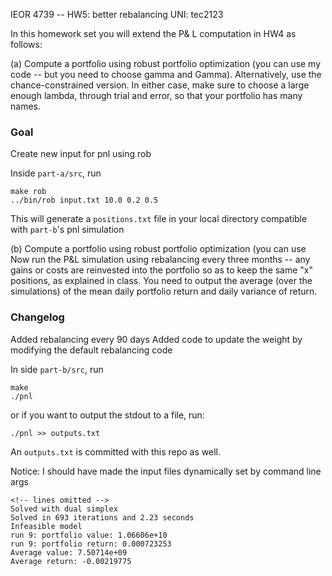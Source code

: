 IEOR 4739 -- HW5: better rebalancing
UNI: tec2123

In this homework set you will extend the P& L computation in HW4 as follows:

(a) Compute a portfolio using robust portfolio optimization (you can use my code -- but you need to choose gamma and Gamma). Alternatively, use the chance-constrained version. In either case, make sure to choose a large enough lambda, through trial and error, so that your portfolio has many names.

### Goal

Create new input for pnl using rob

Inside ``part-a/src``, run

```
make rob
../bin/rob input.txt 10.0 0.2 0.5
```

This will generate a ``positions.txt`` file in your local directory compatible with ``part-b``'s pnl simulation

(b) Compute a portfolio using robust portfolio optimization (you can use Now run the P&L simulation using rebalancing every three months -- any gains or costs are reinvested into the portfolio so as to keep the same "x" positions, as explained in class. You need to output the average (over the simulations) of the mean daily portfolio return and daily variance of return. 

### Changelog
Added rebalancing every 90 days
Added code to update the weight by modifying the default rebalancing code

In side ``part-b/src``, run

```
make
./pnl
```
or if you want to output the stdout to a file, run:

```
./pnl >> outputs.txt
```
An ``outputs.txt`` is committed with this repo as well.

Notice: I should have made the input files dynamically set by command line args


```
<!-- lines omitted -->
Solved with dual simplex
Solved in 693 iterations and 2.23 seconds
Infeasible model
run 9: portfolio value: 1.06606e+10
run 9: portfolio return: 0.000723253
Average value: 7.50714e+09
Average return: -0.00219775
```
